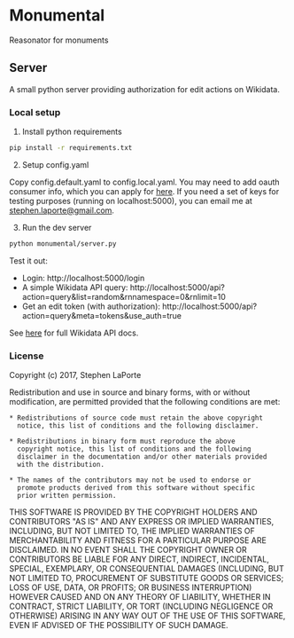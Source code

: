 # Monumental

Reasonator for monuments

## Server

A small python server providing authorization for edit actions on Wikidata.

### Local setup

1. Install python requirements

```bash
pip install -r requirements.txt
```

2. Setup config.yaml

Copy config.default.yaml to config.local.yaml. You may need to add oauth consumer info, which you can apply for [here](https://meta.wikimedia.org/wiki/Special:OAuthConsumerRegistration/propose). If you need a set of keys for testing purposes (running on localhost:5000), you can email me at <stephen.laporte@gmail.com>.

3. Run the dev server

```bash
python monumental/server.py
```

Test it out:

 - Login: http://localhost:5000/login
 - A simple Wikidata API query: http://localhost:5000/api?action=query&list=random&rnnamespace=0&rnlimit=10 
 - Get an edit token (with authorization): http://localhost:5000/api?action=query&meta=tokens&use_auth=true

See [here](https://www.wikidata.org/w/api.php) for full Wikidata API docs.

### License

Copyright (c) 2017, Stephen LaPorte

Redistribution and use in source and binary forms, with or without
modification, are permitted provided that the following conditions are
met:

    * Redistributions of source code must retain the above copyright
      notice, this list of conditions and the following disclaimer.

    * Redistributions in binary form must reproduce the above
      copyright notice, this list of conditions and the following
      disclaimer in the documentation and/or other materials provided
      with the distribution.

    * The names of the contributors may not be used to endorse or
      promote products derived from this software without specific
      prior written permission.

THIS SOFTWARE IS PROVIDED BY THE COPYRIGHT HOLDERS AND CONTRIBUTORS
"AS IS" AND ANY EXPRESS OR IMPLIED WARRANTIES, INCLUDING, BUT NOT
LIMITED TO, THE IMPLIED WARRANTIES OF MERCHANTABILITY AND FITNESS FOR
A PARTICULAR PURPOSE ARE DISCLAIMED. IN NO EVENT SHALL THE COPYRIGHT
OWNER OR CONTRIBUTORS BE LIABLE FOR ANY DIRECT, INDIRECT, INCIDENTAL,
SPECIAL, EXEMPLARY, OR CONSEQUENTIAL DAMAGES (INCLUDING, BUT NOT
LIMITED TO, PROCUREMENT OF SUBSTITUTE GOODS OR SERVICES; LOSS OF USE,
DATA, OR PROFITS; OR BUSINESS INTERRUPTION) HOWEVER CAUSED AND ON ANY
THEORY OF LIABILITY, WHETHER IN CONTRACT, STRICT LIABILITY, OR TORT
(INCLUDING NEGLIGENCE OR OTHERWISE) ARISING IN ANY WAY OUT OF THE USE
OF THIS SOFTWARE, EVEN IF ADVISED OF THE POSSIBILITY OF SUCH DAMAGE.

